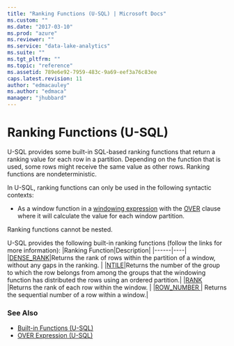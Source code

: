 ```yaml
---
title: "Ranking Functions (U-SQL) | Microsoft Docs"
ms.custom: ""
ms.date: "2017-03-10"
ms.prod: "azure"
ms.reviewer: ""
ms.service: "data-lake-analytics"
ms.suite: ""
ms.tgt_pltfrm: ""
ms.topic: "reference"
ms.assetid: 789e6e92-7959-483c-9a69-eef3a76c83ee
caps.latest.revision: 11
author: "edmacauley"
ms.author: "edmaca"
manager: "jhubbard"
---
```

# Ranking Functions (U-SQL)
U-SQL provides some built-in SQL-based ranking functions that return a ranking value for each row in a partition. Depending on the function that is used, some rows might receive the same value as other rows. Ranking functions are nondeterministic. 

In U-SQL, ranking functions can only be used in the following syntactic contexts: 

* As a window function in a [windowing expression](../USQL/over-expression-u-sql.md) with the [OVER](../USQL/over-expression-u-sql.md) clause where it will calculate the value for each window partition. 

Ranking functions cannot be nested. 

U-SQL provides the following built-in ranking functions (follow the links for more information): 
|Ranking Function|Description|
|------|----|
|[DENSE_RANK](../USQL/dense-rank-u-sql.md)|Returns the rank of rows within the partition of a window, without any gaps in the ranking. |
|[NTILE](../USQL/ntile-u-sql.md)|Returns the number of the group to which the row belongs from among the groups that the windowing function has distributed the rows using an ordered partition.|
|[RANK](../USQL/rank-u-sql.md) |Returns the rank of each row within the window. |
|[ROW_NUMBER ](../USQL/row-number-u-sql.md) | Returns the sequential number of a row within a window.|
 
### See Also 
* [Built-in Functions (U-SQL)](../USQL/built-in-functions-u-sql.md)  
* [OVER Expression (U-SQL)](../USQL/over-expression-u-sql.md)  






